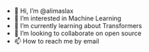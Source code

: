 - 👋 Hi, I’m @alimaslax
- 👀 I’m interested in Machine Learning
- 🌱 I’m currently learning about Transformers
- 💞️ I’m looking to collaborate on open source
- 📫 How to reach me by email

<!---
alimaslax/alimaslax is a ✨ special ✨ repository because its `README.md` (this file) appears on your GitHub profile.
You can click the Preview link to take a look at your changes.
--->

